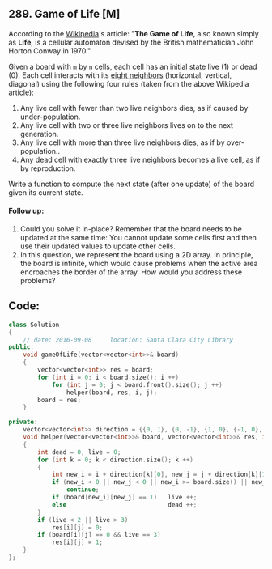 ## 289. Game of Life [M]
According to the [Wikipedia](https://en.wikipedia.org/wiki/Conway%27s_Game_of_Life)'s article: "**The Game of Life**, also known simply as **Life**, is a cellular automaton devised by the British mathematician John Horton Conway in 1970."

Given a board with `m` by `n` cells, each cell has an initial state live (1) or dead (0). Each cell interacts with its [eight neighbors](https://en.wikipedia.org/wiki/Moore_neighborhood) (horizontal, vertical, diagonal) using the following four rules (taken from the above Wikipedia article):

  1. Any live cell with fewer than two live neighbors dies, as if caused by under-population.
  2. Any live cell with two or three live neighbors lives on to the next generation.
  3. Any live cell with more than three live neighbors dies, as if by over-population..
  4. Any dead cell with exactly three live neighbors becomes a live cell, as if by reproduction.   

Write a function to compute the next state (after one update) of the board given its current state.   

#### Follow up: 
  1. Could you solve it in-place? Remember that the board needs to be updated at the same time: You cannot update some cells first and then use their updated values to update other cells.
  2. In this question, we represent the board using a 2D array. In principle, the board is infinite, which would cause problems when the active area encroaches the border of the array. How would you address these problems?

## Code:
```c++
class Solution 
{
    // date: 2016-09-08     location: Santa Clara City Library
public:
    void gameOfLife(vector<vector<int>>& board) 
    {
        vector<vector<int>> res = board;
        for (int i = 0; i < board.size(); i ++)
            for (int j = 0; j < board.front().size(); j ++)
                helper(board, res, i, j);
        board = res;
    }

private:
    vector<vector<int>> direction = {{0, 1}, {0, -1}, {1, 0}, {-1, 0}, {1, 1}, {1, -1}, {-1, 1}, {-1, -1}}; 
    void helper(vector<vector<int>>& board, vector<vector<int>>& res, int i, int j)
    {
        int dead = 0, live = 0;
        for (int k = 0; k < direction.size(); k ++)
        {
            int new_i = i + direction[k][0], new_j = j + direction[k][1];
            if (new_i < 0 || new_j < 0 || new_i >= board.size() || new_j >= board.front().size())
                continue;
            if (board[new_i][new_j] == 1)   live ++;
            else                            dead ++;
        }
        if (live < 2 || live > 3)
            res[i][j] = 0;
        if (board[i][j] == 0 && live == 3)
            res[i][j] = 1;
    }
};
```
